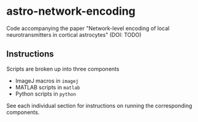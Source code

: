 # astro-network-encoding

Code accompanying the paper "Network-level encoding of local neurotransmitters in cortical astrocytes" (DOI: TODO)

## Instructions

Scripts are broken up into three components

* ImageJ macros in `imagej`
* MATLAB scripts in `matlab`
* Python scripts in `python`

See each individual section for instructions on running the corresponding components.